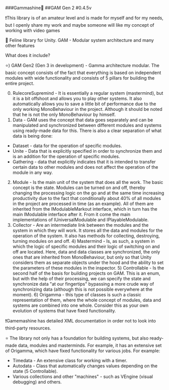###Gammashine💛
##GAM Gen 2
#0.4.5v

❗This library is of an amateur level and is made for myself and for my needs, but I openly share my work and maybe someone will like my concept of working with video games

💛 Feline library for Unity. GAM - Modular system architecture and many other features 

What does it include?

⭐) GAM Gen2 (Gen 3 in development) - Gamma architecture modular. The basic concept consists of the fact that everything is based on independent modules with wide functionality and consists of 5 pillars for building the entire project.

0) RulecoreSupremind - It is essentially a regular system (mastermind), but it is a bit offshoot and allows you to play other systems. It also automatically allows you to save a little bit of performance due to the only working MonoBehaviour in the project. Although it should be noted that he is not the only MonoBehaviour by himself.
1) Data - GAM uses the concept that data goes separately and can be manipulated and synchronized between different modules and systems using ready-made data for this. There is also a clear separation of what data is being done:
- Dataset - data for the operation of specific modules.
- Unite - Data that is explicitly specified in order to synchronize them and is an addition for the operation of specific modules.
- Gathering - data that explicitly indicates that it is intended to transfer certain data to other modules and does not affect the operation of the module in any way.
2) Module - Is the main unit of the system that does all the work. The basic concept is the state. Modules can be turned on and off, thereby changing the processing logic on the go and at the same time increasing productivity due to the fact that conditionally about 40% of all modules in the project are processed in time (as an example). All of them are inherited from the IModulableMarkout interface, which in turn has the main IModulable interface after it. From it come the main implementations of IUniversalModulable and IPlayableModulable.
3) Collector - Are an intermediate link between the modules and the system in which they will work. It stores all the data and modules for the operation of the system. It also has methods for collecting, destroying, turning modules on and off.
4️) Mastermind - Is, as such, a system in which the logic of specific modules and their logic of switching on and off are located. Here, data and data classes are synchronized, the only ones that are inherited from MonoBehaviour, but only so that Unity considers them as separate objects under the hood and the ability to set the parameters of these modules in the inspector.
5️) Controllable - Is the second half of the basis for building projects on GAM. This is an enum, but with the help of their processing, we can specify the state and synchronize data "at our fingertips" bypassing a more crude way of synchronizing data (although this is not possible everywhere at the moment).
6️) Origamma - this type of classes is such a classic representation of them, where the whole concept of modules, data and systems are combined into one whole. Consider this as your own evolution of systems that have fixed functionality.

❗Gamemashine has detailed XML documentation in order not to look into third-party resources.

⭐ The library not only has a foundation for building systems, but also ready-made data, modules and masterminds. For example, it has an extensive set of Origamma, which have fixed functionality for various jobs. For example:

- Timedata - An extensive class for working with a timer.
- Autodata - Class that automatically changes values depending on the state (5️ Controllable).
- Various collections and other "machines" - such as VEngine (visual debugging) and others.